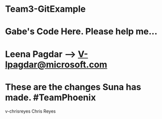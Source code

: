 # Team3-GitExample

# Gabe's Code Here. Please help me...

# Leena Pagdar --> V-lpagdar@microsoft.com
# These are the changes Suna has made. #TeamPhoenix
v-chrisreyes Chris Reyes

